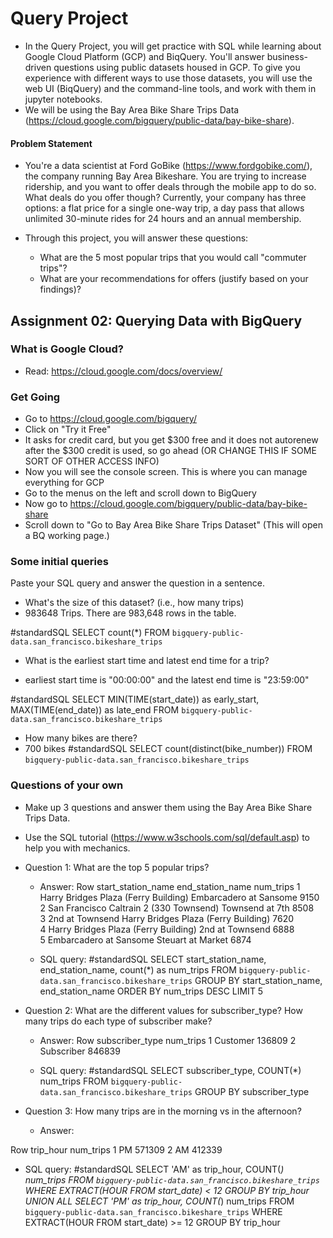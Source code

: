 # Query Project
- In the Query Project, you will get practice with SQL while learning about Google Cloud Platform (GCP) and BiqQuery. You'll answer business-driven questions using public datasets housed in GCP. To give you experience with different ways to use those datasets, you will use the web UI (BiqQuery) and the command-line tools, and work with them in jupyter notebooks.
- We will be using the Bay Area Bike Share Trips Data (https://cloud.google.com/bigquery/public-data/bay-bike-share). 

#### Problem Statement
- You're a data scientist at Ford GoBike (https://www.fordgobike.com/), the company running Bay Area Bikeshare. You are trying to increase ridership, and you want to offer deals through the mobile app to do so. What deals do you offer though? Currently, your company has three options: a flat price for a single one-way trip, a day pass that allows unlimited 30-minute rides for 24 hours and an annual membership. 

- Through this project, you will answer these questions: 
  * What are the 5 most popular trips that you would call "commuter trips"?
  * What are your recommendations for offers (justify based on your findings)?


## Assignment 02: Querying Data with BigQuery

### What is Google Cloud?
- Read: https://cloud.google.com/docs/overview/

### Get Going

- Go to https://cloud.google.com/bigquery/
- Click on "Try it Free"
- It asks for credit card, but you get $300 free and it does not autorenew after the $300 credit is used, so go ahead (OR CHANGE THIS IF SOME SORT OF OTHER ACCESS INFO)
- Now you will see the console screen. This is where you can manage everything for GCP
- Go to the menus on the left and scroll down to BigQuery
- Now go to https://cloud.google.com/bigquery/public-data/bay-bike-share 
- Scroll down to "Go to Bay Area Bike Share Trips Dataset" (This will open a BQ working page.)


### Some initial queries
Paste your SQL query and answer the question in a sentence.

- What's the size of this dataset? (i.e., how many trips)
- 983648 Trips.  There are 983,648 rows in the table.

#standardSQL
SELECT count(*) FROM `bigquery-public-data.san_francisco.bikeshare_trips`

 
- What is the earliest start time and latest end time for a trip?

- earliest start time is "00:00:00" and the latest end time is "23:59:00"

#standardSQL
SELECT
  MIN(TIME(start_date)) as early_start,
  MAX(TIME(end_date)) as late_end
FROM
  `bigquery-public-data.san_francisco.bikeshare_trips`


- How many bikes are there?
- 700 bikes
#standardSQL
SELECT count(distinct(bike_number)) FROM `bigquery-public-data.san_francisco.bikeshare_trips`

### Questions of your own

- Make up 3 questions and answer them using the Bay Area Bike Share Trips Data.
 
- Use the SQL tutorial (https://www.w3schools.com/sql/default.asp) to help you with mechanics.

- Question 1: What are the top 5 popular trips?
  * Answer:
Row	start_station_name			end_station_name			num_trips
1	Harry Bridges Plaza (Ferry Building)	Embarcadero at Sansome			9150	 
2	San Francisco Caltrain 2 (330 Townsend)	Townsend at 7th				8508	 
3	2nd at Townsend				Harry Bridges Plaza (Ferry Building)	7620	 
4	Harry Bridges Plaza (Ferry Building)	2nd at Townsend				6888	 
5	Embarcadero at Sansome			Steuart at Market			6874	


  * SQL query:
#standardSQL
SELECT
  start_station_name,
  end_station_name,
  count(*) as num_trips
FROM
  `bigquery-public-data.san_francisco.bikeshare_trips`
GROUP BY
   start_station_name,
   end_station_name
ORDER BY 
   num_trips DESC
LIMIT 5


- Question 2: What are the different values for subscriber_type?  How many trips do each type of subscriber make?
  * Answer:
Row	subscriber_type		num_trips
1	Customer		136809
2	Subscriber		846839


  * SQL query:
#standardSQL
SELECT
  subscriber_type,
  COUNT(*) num_trips
FROM
  `bigquery-public-data.san_francisco.bikeshare_trips` 
GROUP BY 
  subscriber_type



- Question 3: How many trips are in the morning vs in the afternoon?
  * Answer:

Row	trip_hour	num_trips
1	PM		571309
2	AM		412339

  * SQL query:
#standardSQL
SELECT
  'AM' as trip_hour,
  COUNT(*) num_trips
FROM
  `bigquery-public-data.san_francisco.bikeshare_trips` 
WHERE EXTRACT(HOUR FROM start_date) < 12
GROUP BY trip_hour
UNION ALL
SELECT
  'PM' as trip_hour,
  COUNT(*) num_trips
FROM
  `bigquery-public-data.san_francisco.bikeshare_trips` 
WHERE EXTRACT(HOUR FROM start_date) >= 12
GROUP BY trip_hour


























